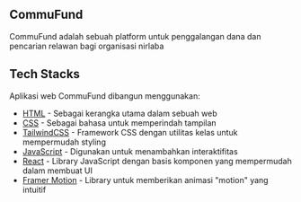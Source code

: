 ## CommuFund
CommuFund adalah sebuah platform untuk penggalangan dana dan pencarian relawan bagi organisasi nirlaba

## Tech Stacks
Aplikasi web CommuFund dibangun menggunakan:

- [HTML](https://developer.mozilla.org/en-US/docs/Web/HTML) - Sebagai kerangka utama dalam sebuah web
- [CSS](https://developer.mozilla.org/en-US/docs/Web/CSS) - Sebagai bahasa untuk memperindah tampilan
- [TailwindCSS](https://tailwindcss.com/) -  Framework CSS dengan utilitas kelas untuk mempermudah styling
- [JavaScript](https://developer.mozilla.org/en-US/docs/Web/javascript) -  Digunakan untuk menambahkan interaktifitas
- [React](https://react.dev/) - Library JavaScript dengan basis komponen yang mempermudah dalam membuat UI
- [Framer Motion](https://www.framer.com/motion/) - Library untuk memberikan animasi "motion" yang intuitif